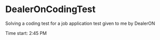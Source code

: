 # DealerOnCodingTest
Solving a coding test for a job application test given to me by DealerON

Time start: 2:45 PM